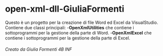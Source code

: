 # open-xml-dll-GiuliaFormenti

Questo è un progetto per la creazione di file Word ed Excel da VisualStudio.
Contiene due classi principali:
-**OpenXmlUtilities** che contiene i sottoprogrammi per la gestione della parte di Word.
-**OpenXmlExcel** che contiene i sottoprogrammi per la gestione della parte di Excel.

###### Creato da Giulia Formenti 4B INF
